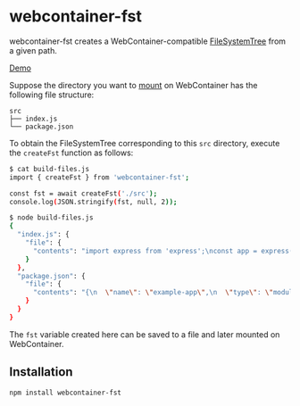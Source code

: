 # webcontainer-fst

webcontainer-fst creates a WebContainer-compatible [FileSystemTree](https://webcontainers.io/api#filesystemtree) from a given path.

[Demo](https://stackblitz.com/edit/webcontainer-fst-demo?file=build-files.js)

Suppose the directory you want to [mount](https://webcontainers.io/api#%E2%96%B8-mount) on WebContainer has the following file structure:

```
src
├── index.js
└── package.json
```

To obtain the FileSystemTree corresponding to this `src` directory, execute the `createFst` function as follows:

```sh
$ cat build-files.js 
import { createFst } from 'webcontainer-fst';

const fst = await createFst('./src');
console.log(JSON.stringify(fst, null, 2));

$ node build-files.js 
{
  "index.js": {
    "file": {
      "contents": "import express from 'express';\nconst app = express();\nconst port = 3111;\n\napp.get('/', (req, res) => {\n  res.send('Welcome to a WebContainers app! 🥳');\n});\n\napp.listen(port, () => {\n  console.log(`App is live at http://localhost:${port}`);\n});"
    }
  },
  "package.json": {
    "file": {
      "contents": "{\n  \"name\": \"example-app\",\n  \"type\": \"module\",\n  \"dependencies\": {\n    \"express\": \"latest\",\n    \"nodemon\": \"latest\"\n  },\n  \"scripts\": {\n    \"start\": \"nodemon index.js\"\n  }\n}"
    }
  }
}
```

The `fst` variable created here can be saved to a file and later mounted on WebContainer.

## Installation

```sh
npm install webcontainer-fst
```
